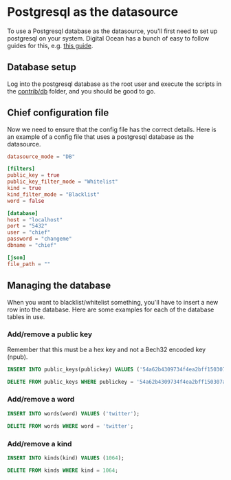 # Postgresql as the datasource

To use a Postgresql database as the datasource, you'll first need to set up postgresql on your system.
Digital Ocean has a bunch of easy to follow guides for this, e.g. [this guide](https://www.digitalocean.com/community/tutorials/how-to-install-and-use-postgresql-on-ubuntu-22-04).

## Database setup
Log into the postgresql database as the root user and execute the scripts in the [contrib/db](contrib/db) folder, and you should be good to go.

## Chief configuration file
Now we need to ensure that the config file has the correct details. Here is an example of a config file that uses a postgresql database as the datasource.
```toml
datasource_mode = "DB"

[filters]
public_key = true
public_key_filter_mode = "Whitelist"
kind = true
kind_filter_mode = "Blacklist"
word = false

[database]
host = "localhost"
port = "5432"
user = "chief"
password = "changeme"
dbname = "chief"

[json]
file_path = ""
```

## Managing the database

When you want to blacklist/whitelist something, you'll have to insert a new row into the database.
Here are some examples for each of the database tables in use.

### Add/remove a public key

Remember that this must be a hex key and not a Bech32 encoded key (npub).
```sql
INSERT INTO public_keys(publickey) VALUES ('54a62b4309734f4ea2bff150307af9ff55196988270b5df8a85701503a9802e3');
```
```sql
DELETE FROM public_keys WHERE publickey = '54a62b4309734f4ea2bff150307af9ff55196988270b5df8a85701503a9802e3';
```

### Add/remove a word

```sql
INSERT INTO words(word) VALUES ('twitter');
```
```sql
DELETE FROM words WHERE word = 'twitter';
```

### Add/remove a kind

```sql
INSERT INTO kinds(kind) VALUES (1064);
```
```sql
DELETE FROM kinds WHERE kind = 1064;
```
